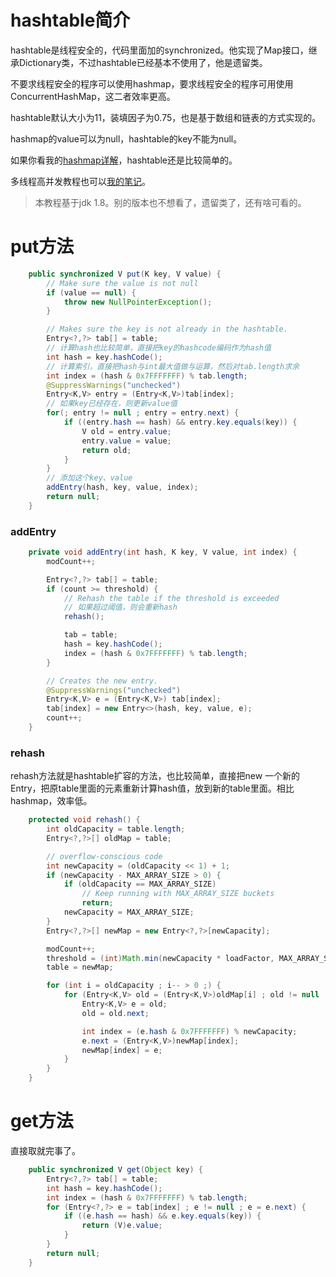 # hashtable简介

hashtable是线程安全的，代码里面加的synchronized。他实现了Map接口，继承Dictionary类，不过hashtable已经基本不使用了，他是遗留类。

不要求线程安全的程序可以使用hashmap，要求线程安全的程序可用使用ConcurrentHashMap，这二者效率更高。

hashtable默认大小为11，装填因子为0.75，也是基于数组和链表的方式实现的。

hashmap的value可以为null，hashtable的key不能为null。

如果你看我的[hashmap详解](https://wardseptember.github.io/notes/#/README)，hashtable还是比较简单的。

多线程高并发教程也可以[我的笔记](https://wardseptember.github.io/notes/#/README)。

> 本教程基于jdk 1.8。别的版本也不想看了，遗留类了，还有啥可看的。

# put方法

```java
    public synchronized V put(K key, V value) {
        // Make sure the value is not null
        if (value == null) {
            throw new NullPointerException();
        }

        // Makes sure the key is not already in the hashtable.
        Entry<?,?> tab[] = table;
        // 计算hash也比较简单，直接把key的hashcode编码作为hash值
        int hash = key.hashCode();
        // 计算索引，直接把hash与int最大值做与运算，然后对tab.length求余
        int index = (hash & 0x7FFFFFFF) % tab.length;
        @SuppressWarnings("unchecked")
        Entry<K,V> entry = (Entry<K,V>)tab[index];
        // 如果key已经存在，则更新value值
        for(; entry != null ; entry = entry.next) {
            if ((entry.hash == hash) && entry.key.equals(key)) {
                V old = entry.value;
                entry.value = value;
                return old;
            }
        }
		// 添加这个key、value
        addEntry(hash, key, value, index);
        return null;
    }
```

### addEntry

```java
    private void addEntry(int hash, K key, V value, int index) {
        modCount++;

        Entry<?,?> tab[] = table;
        if (count >= threshold) {
            // Rehash the table if the threshold is exceeded
            // 如果超过阈值，则会重新hash
            rehash();

            tab = table;
            hash = key.hashCode();
            index = (hash & 0x7FFFFFFF) % tab.length;
        }

        // Creates the new entry.
        @SuppressWarnings("unchecked")
        Entry<K,V> e = (Entry<K,V>) tab[index];
        tab[index] = new Entry<>(hash, key, value, e);
        count++;
    }
```

### rehash

rehash方法就是hashtable扩容的方法，也比较简单，直接把new 一个新的Entry，把原table里面的元素重新计算hash值，放到新的table里面。相比hashmap，效率低。

```java
    protected void rehash() {
        int oldCapacity = table.length;
        Entry<?,?>[] oldMap = table;

        // overflow-conscious code
        int newCapacity = (oldCapacity << 1) + 1;
        if (newCapacity - MAX_ARRAY_SIZE > 0) {
            if (oldCapacity == MAX_ARRAY_SIZE)
                // Keep running with MAX_ARRAY_SIZE buckets
                return;
            newCapacity = MAX_ARRAY_SIZE;
        }
        Entry<?,?>[] newMap = new Entry<?,?>[newCapacity];

        modCount++;
        threshold = (int)Math.min(newCapacity * loadFactor, MAX_ARRAY_SIZE + 1);
        table = newMap;

        for (int i = oldCapacity ; i-- > 0 ;) {
            for (Entry<K,V> old = (Entry<K,V>)oldMap[i] ; old != null ; ) {
                Entry<K,V> e = old;
                old = old.next;

                int index = (e.hash & 0x7FFFFFFF) % newCapacity;
                e.next = (Entry<K,V>)newMap[index];
                newMap[index] = e;
            }
        }
    }
```

# get方法

直接取就完事了。

```java
    public synchronized V get(Object key) {
        Entry<?,?> tab[] = table;
        int hash = key.hashCode();
        int index = (hash & 0x7FFFFFFF) % tab.length;
        for (Entry<?,?> e = tab[index] ; e != null ; e = e.next) {
            if ((e.hash == hash) && e.key.equals(key)) {
                return (V)e.value;
            }
        }
        return null;
    }
```

